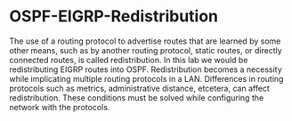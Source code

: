 # OSPF-EIGRP-Redistribution
 The use of a routing protocol to advertise routes that are learned by some other means, such as by another routing protocol, static routes, or directly connected routes, is called redistribution. In this lab we would be redistributing EIGRP routes into OSPF. Redistribution becomes a necessity while implicating multiple routing protocols in a LAN. Differences in routing protocols such as metrics, administrative distance, etcetera, can affect redistribution. These conditions must be solved while configuring the network with the protocols.
